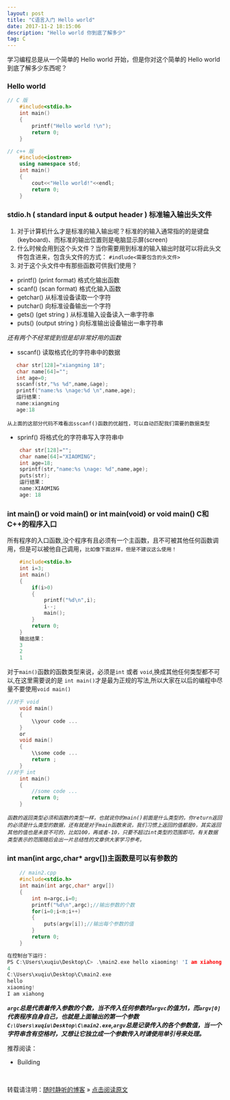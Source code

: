 ```yaml
---
layout: post
title: "C语言入门 Hello world"
date: 2017-11-2 18:15:06 
description: "Hello world 你到底了解多少"
tag: C
---
```



学习编程总是从一个简单的 Hello world 开始，但是你对这个简单的 Hello world 到底了解多少东西呢？
     

### Hello world

``` C++
// C 版
    #include<stdio.h>
    int main()
    {
        printf("Hello world !\n");
        return 0;
    }

// c++ 版
    #include<iostrem>
    using namespace std;
    int main()
    {
        cout<<"Hello world!"<<endl;
        return 0;
    }
```
### stdio.h ( standard input & output header ) 标准输入输出头文件
1. 对于计算机什么才是标准的输入输出呢？标准的的输入通常指的的是键盘(keyboard)、而标准的输出位置则是电脑显示屏(screen) 
2. 什么时候会用到这个头文件？当你需要用到标准的输入输出时就可以将此头文件包含进来，包含头文件的方式：
`#indlude<需要包含的头文件>` 
3. 对于这个头文件中有那些函数可供我们使用？
- printf() (print format) 格式化输出函数
- scanf() (scan format) 格式化输入函数
- getchar() 从标准设备读取一个字符
-  putchar() 向标准设备输出一个字符
- gets() (get string ) 从标准输入设备读入一串字符串
- puts() (output string ) 向标准输出设备输出一串字符串

 _还有两个不经常提到但是却非常好用的函数_
- sscanf() 读取格式化的字符串中的数据
 ``` C
    char str[128]="xiangming 18";
    char name[64]="";
    int age=0;
    sscanf(str,"%s %d",name,&age);
    printf("name:%s \nage:%d \n",name,age);
    运行结果：
    name:xiangming 
    age:18
 ```
  

`从上面的这部分代码不难看出sscanf()函数的优越性，可以自动匹配我们需要的数据类型`

- sprinf() 将格式化的字符串写入字符串中
``` C
    char str[128]="";
    char name[64]="XIAOMING";
    int age=18;
    sprintf(str,"name:%s \nage: %d",name,age);
    puts(str); 
    运行结果：
    name:XIAOMING 
    age: 18
```
    
    

### int main() or void main() or int main(void) or void main() C和C++的程序入口

所有程序的入口函数,没个程序有且必须有一个主函数，且不可被其他任何函数调用，但是可以被他自己调用，`比如像下面这样，但是不建议这么使用！`

``` C
    #include<stdio.h>
    int i=3;
    int main()
    {
        if(i>0)
        {
            printf("%d\n",i);
            i--;
            main();  
        }
        return 0;
    }
    输出结果：
    3
    2
    1
````

对于`main()`函数的函数类型来说，必须是`int` 或者 `void`,换成其他任何类型都不可以,在这里需要说的是 `int main()`才是最为正规的写法,所以大家在以后的编程中尽量不要使用`void main()`

``` C
//对于 void
    void main()
    {
        \\your code ...
    }
    or
    void main()
    {
        \\some code ...
        return ;
    }
//对于 int
    int main()
    {
        //some code ...
        return 0;
    }
```

_`函数的返回类型必须和函数的类型一样，也就说你的main()前面是什么类型的，你return返回的必须是什么类型的数据，还有就是对于main函数来说，我们习惯上返回的值都是0，其实返回其他的值也是未尝不可的，比如100，再或者-10，只要不超过int类型的范围即可。有关数据类型表示的范围随后会出一片总结性的文章供大家学习参考。`_
### int man(int argc,char* argv[])主函数是可以有参数的
``` C
    // main2.cpp
    #include<stdio.h>
    int main(int argc,char* argv[])
    {
        int n=argc,i=0;
        printf("%d\n",argc);//输出参数的个数
        for(i=0;i<n;i++)
        {
            puts(argv[i]);//输出每个参数的值
        }
        return 0;
    }

在控制台下运行：
PS C:\Users\xuqiu\Desktop\C> .\main2.exe hello xiaoming! 'I am xiahong'
4
C:\Users\xuqiu\Desktop\C\main2.exe
hello
xiaoming!
I am xiahong
```
***`argc`总是代表着传入参数的个数，当不传入任何参数时`argvc`的值为1，而`argv[0]`代表程序自身自己，也就是上面输出的第一个参数`C:\Users\xuqiu\Desktop\C\main2.exe`,`argv`总是记录传入的各个参数值，当一个字符串含有空格时，又想让它独立成一个参数传入时请使用单引号来处理。***



推荐阅读：

- Building

<br>

转载请注明：[随时静听的博客](http://ssjt21.github.io) » [点击阅读原文](http://ssjt21.github.io/2017/11/Hello/)